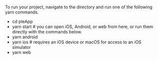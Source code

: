 To run your project, navigate to the directory and run one of the following yarn commands.

- cd pleApp
- yarn start # you can open iOS, Android, or web from here, or run them directly with the commands below.
- yarn android
- yarn ios # requires an iOS device or macOS for access to an iOS simulator
- yarn web
